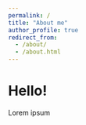 ```yaml
---
permalink: /
title: "About me"
author_profile: true
redirect_from: 
  - /about/
  - /about.html
---
```


Hello!
======
Lorem ipsum
